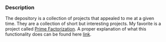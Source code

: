 ### Description

The depository is a collection of projects that appealed to me at a given time. They are a collection of short but interesting projects. My favorite is a project called [Prime Factorization](https://github.com/8uziak/MoreBasicPythonProjects/blob/main/Prime%20Factorization%20.ipynb). A proper explanation of what this functionality does can be found here [link](https://www.cuemath.com/numbers/prime-factorization/). 
